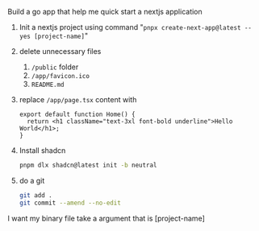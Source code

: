 Build a go app that help me quick start a nextjs application

1. Init a nextjs project using command "`pnpx create-next-app@latest --yes [project-name]`"
2. delete unnecessary files
    1. `/public` folder
    2. `/app/favicon.ico`
    3. `README.md`
3. replace `/app/page.tsx` content with
    
    ```tsx
    export default function Home() {
      return <h1 className="text-3xl font-bold underline">Hello World</h1>;
    }
    ```
    
4. Install shadcn
    
    ```bash
    pnpm dlx shadcn@latest init -b neutral
    ```
    
5. do a git
    
    ```bash
    git add .
    git commit --amend --no-edit 
    ```
    

I want my binary file take a argument that is [project-name]